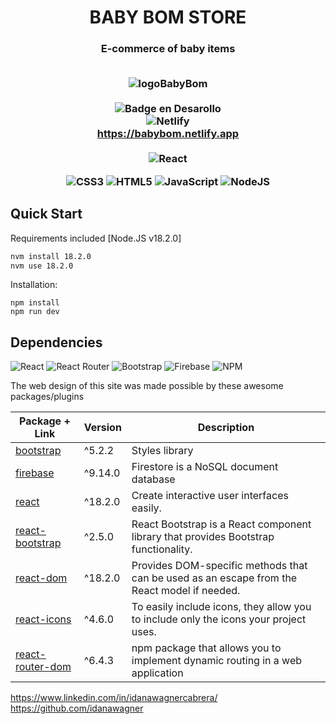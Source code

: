<h1 align="center"> BABY BOM STORE </h1>

<h3 align="center">E-commerce of baby items</>
<br/>
<br/>


![logoBabyBom](https://user-images.githubusercontent.com/95537670/207181884-eb187d2f-dcf3-4417-8c30-eae634796dea.png)
<br/><br/>
![Badge en Desarollo](https://img.shields.io/badge/STATUS-EN%20DESAROLLO-green)
<br/>
![Netlify](https://img.shields.io/badge/netlify-%23000000.svg?style=for-the-badge&logo=netlify&logoColor=#00C7B7)
<br/>
https://babybom.netlify.app
<br/>
<br/>
![React](https://img.shields.io/badge/React-20232A?style=for-the-badge&logo=react&logoColor=61DAFB]][https://reactjs.org/) 

![CSS3](https://img.shields.io/badge/css3-%231572B6.svg?style=for-the-badge&logo=css3&logoColor=white)
![HTML5](https://img.shields.io/badge/html5-%23E34F26.svg?style=for-the-badge&logo=html5&logoColor=white)
![JavaScript](https://img.shields.io/badge/javascript-%23323330.svg?style=for-the-badge&logo=javascript&logoColor=%23F7DF1E)
![NodeJS](https://img.shields.io/badge/node.js-6DA55F?style=for-the-badge&logo=node.js&logoColor=white)


## Quick Start

Requirements included [Node.JS v18.2.0]
```bash
nvm install 18.2.0
nvm use 18.2.0 
```

Installation:
```
npm install
npm run dev

```

##  Dependencies
![React](https://img.shields.io/badge/react-%2320232a.svg?style=for-the-badge&logo=react&logoColor=%2361DAFB)
![React Router](https://img.shields.io/badge/React_Router-CA4245?style=for-the-badge&logo=react-router&logoColor=white)
![Bootstrap](https://img.shields.io/badge/bootstrap-%23563D7C.svg?style=for-the-badge&logo=bootstrap&logoColor=white)
![Firebase](https://img.shields.io/badge/firebase-%23039BE5.svg?style=for-the-badge&logo=firebase)
![NPM](https://img.shields.io/badge/NPM-%23000000.svg?style=for-the-badge&logo=npm&logoColor=white)



The web design of this site was made possible by these awesome packages/plugins

| Package + Link                                           | Version | Description |
| --------------                                           | ------- | ----------- |
| [bootstrap](https://getbootstrap.com/)                   | ^5.2.2  | Styles library
| [firebase](https://firebase.google.com/)                 | ^9.14.0 | Firestore is a NoSQL document database
| [react](https://es.reactjs.org/)                         | ^18.2.0 | Create interactive user interfaces easily.
| [react-bootstrap](https://react-bootstrap.github.io/)    | ^2.5.0  | React Bootstrap is a React component library that provides Bootstrap functionality.
| [react-dom](https://es.reactjs.org/docs/react-dom.html)  | ^18.2.0 | Provides DOM-specific methods that can be used as an escape from the React model if needed.
| [react-icons](https://react-icons.github.io/react-icons/)| ^4.6.0  | To easily include icons, they allow you to include only the icons your project uses.
| [react-router-dom](https://reactrouter.com/en/main)      | ^6.4.3  | npm package that allows you to implement dynamic routing in a web application


https://www.linkedin.com/in/idanawagnercabrera/
<br/>
https://github.com/idanawagner
